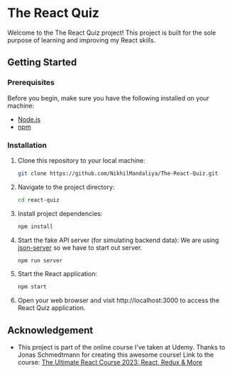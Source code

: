 # The React Quiz

Welcome to the The React Quiz project!
This project is built for the sole purpose of learning and improving my React skills. 

## Getting Started

### Prerequisites

Before you begin, make sure you have the following installed on your machine:

- [Node.js](https://nodejs.org/)
- [npm](https://www.npmjs.com/)

### Installation

1. Clone this repository to your local machine:

   ```bash
   git clone https://github.com/NikhilMandaliya/The-React-Quiz.git
   ```

2. Navigate to the project directory:

   ```bash
   cd react-quiz
   ```

3. Install project dependencies:

   ```bash
   npm install
   ```

4. Start the fake API server (for simulating backend data):
   We are using [json-server](https://www.npmjs.com/package/json-server) so we have to start out server.
  
   ```bash
   npm run server
   ```

6. Start the React application:

   ```bash
   npm start
   ```

7. Open your web browser and visit http://localhost:3000 to access the React Quiz application.


## Acknowledgement

* This project is part of the online course I've taken at Udemy. Thanks to Jonas Schmedtmann for creating this awesome course! Link to the course: [The Ultimate React Course 2023: React, Redux & More](https://www.udemy.com/course/the-ultimate-react-course/)
